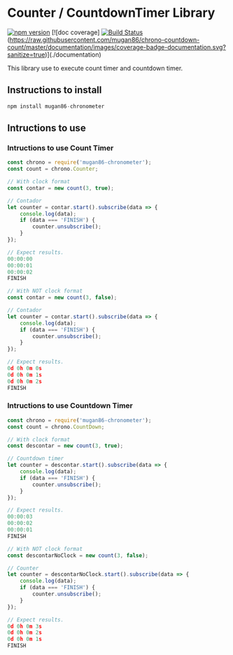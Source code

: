 # Counter / CountdownTimer Library

[![npm version](https://badge.fury.io/js/mugan86-chronometer.svg)](https://badge.fury.io/js/mugan86-chronometer)
[![doc coverage]
[![Build Status](https://travis-ci.org/mugan86/chrono-countdown-count.svg?branch=master)](https://travis-ci.org/mugan86/chrono-countdown-count)(https://raw.githubusercontent.com/mugan86/chrono-countdown-count/master/documentation/images/coverage-badge-documentation.svg?sanitize=true)](./documentation)

This library use to execute count timer and countdown timer.

## Instructions to install

```javascript
npm install mugan86-chronometer
```

## Intructions to use 

### Intructions to use Count Timer

```javascript
const chrono = require('mugan86-chronometer');
const count = chrono.Counter;

// With clock format
const contar = new count(3, true);

// Contador
let counter = contar.start().subscribe(data => {
    console.log(data);
    if (data === 'FINISH') {
        counter.unsubscribe();
    }
});

// Expect results.
00:00:00
00:00:01
00:00:02
FINISH

// With NOT clock format
const contar = new count(3, false);

// Contador
let counter = contar.start().subscribe(data => {
    console.log(data);
    if (data === 'FINISH') {
        counter.unsubscribe();
    }
});

// Expect results.
0d 0h 0m 0s
0d 0h 0m 1s
0d 0h 0m 2s
FINISH
```

### Intructions to use Countdown Timer

```javascript
const chrono = require('mugan86-chronometer');
const count = chrono.CountDown;

// With clock format
const descontar = new count(3, true);

// Countdown timer
let counter = descontar.start().subscribe(data => {
    console.log(data);
    if (data === 'FINISH') {
        counter.unsubscribe();
    }
});

// Expect results.
00:00:03
00:00:02
00:00:01
FINISH

// With NOT clock format
const descontarNoClock = new count(3, false);

// Counter
let counter = descontarNoClock.start().subscribe(data => {
    console.log(data);
    if (data === 'FINISH') {
        counter.unsubscribe();
    }
});

// Expect results.
0d 0h 0m 3s
0d 0h 0m 2s
0d 0h 0m 1s
FINISH
```